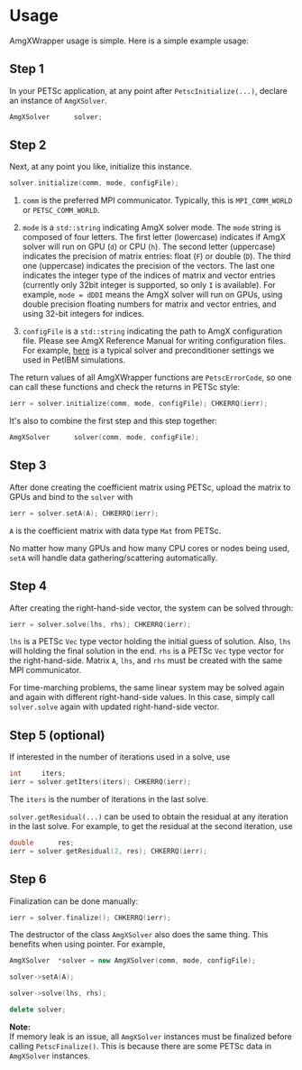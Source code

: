 # Usage

AmgXWrapper usage is simple. Here is a simple example usage:

## Step 1

In your PETSc application, at any point after `PetscInitialize(...)`, declare 
an instance of `AmgXSolver`.

```c++
AmgXSolver      solver;
```

## Step 2

Next, at any point you like, initialize this instance.

```c++
solver.initialize(comm, mode, configFile);
```

1. `comm` is the preferred MPI communicator. Typically, this is `MPI_COMM_WORLD`
or `PETSC_COMM_WORLD`.

2. `mode` is a `std::string` indicating AmgX solver mode. The `mode` string is 
composed of four letters. The first letter (lowercase) indicates if AmgX
solver will run on GPU (`d`) or CPU (`h`). The second letter (uppercase) indicates
the precision of matrix entries: float (`F`) or double (`D`). The third one
(uppercase) indicates the precision of the vectors. The last one indicates the
integer type of the indices of matrix and vector entries (currently only 32bit
integer is supported, so only `I` is available). For example, `mode = dDDI` means
the AmgX solver will run on GPUs, using double precision floating numbers 
for matrix and vector entries, and using 32-bit integers for indices.

3. `configFile` is a `std::string` indicating the path to AmgX configuration file. 
Please see AmgX Reference Manual for writing configuration files. For example, 
[here](../example/poisson/configs/AmgX_SolverOptions_Classical.info) 
is a typical solver and preconditioner settings we used in PetIBM simulations.

The return values of all AmgXWrapper functions are `PetscErrorCode`, so one can
call these functions and check the returns in PETSc style:

```c++
ierr = solver.initialize(comm, mode, configFile); CHKERRQ(ierr);
```

It's also to combine the first step and this step together:

```c++
AmgXSolver      solver(comm, mode, configFile);
```

## Step 3

After done creating the coefficient matrix using PETSc, upload the 
matrix to GPUs and bind to the `solver` with

```c++
ierr = solver.setA(A); CHKERRQ(ierr);
```

`A` is the coefficient matrix with data type `Mat` from PETSc.

No matter how many GPUs and how many CPU cores or nodes being used, `setA` 
will handle data gathering/scattering automatically.

## Step 4

After creating the right-hand-side vector, the system can be solved through:

```c++
ierr = solver.solve(lhs, rhs); CHKERRQ(ierr);
```

`lhs` is a PETSc `Vec` type vector holding the initial guess of solution. Also,
`lhs` will holding the final solution in the end. `rhs` is a PETSc `Vec` type 
vector for the right-hand-side. Matrix `A`, `lhs`, and `rhs` must be created 
with the same MPI communicator.

For time-marching problems, the same linear system may be solved again and again
with different right-hand-side values. In this case, simply call `solver.solve`
again with updated right-hand-side vector.

## Step 5 (optional)

If interested in the number of iterations used in a solve, use

```c++
int     iters;
ierr = solver.getIters(iters); CHKERRQ(ierr);
```

The `iters` is the number of iterations in the last solve.

`solver.getResidual(...)` can be used to obtain the residual at any iteration
in the last solve. For example, to get the residual at the second iteration,
use

```c++
double      res;
ierr = solver.getResidual(2, res); CHKERRQ(ierr);
```

## Step 6

Finalization can be done manually:

```c++
ierr = solver.finalize(); CHKERRQ(ierr);
```

The destructor of the class `AmgXSolver` also does the same thing. This benefits
when using pointer. For example,

```c++
AmgXSolver  *solver = new AmgXSolver(comm, mode, configFile);

solver->setA(A);

solver->solve(lhs, rhs);

delete solver;
```

**Note:**  
If memory leak is an issue, all `AmgXSolver` instances must be finalized
before calling `PetscFinalize()`. This is because there are some PETSc data
in `AmgXSolver` instances.
